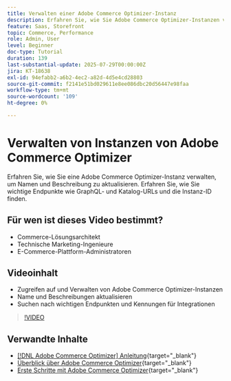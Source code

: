 ```yaml
---
title: Verwalten einer Adobe Commerce Optimizer-Instanz
description: Erfahren Sie, wie Sie Adobe Commerce Optimizer-Instanzen verwalten und wichtige Details und Endpunkte finden
feature: Saas, Storefront
topic: Commerce, Performance
role: Admin, User
level: Beginner
doc-type: Tutorial
duration: 139
last-substantial-update: 2025-07-29T00:00:00Z
jira: KT-18638
exl-id: 94efabb2-a6b2-4ec2-a82d-4d5e4cd28803
source-git-commit: f2141e51bd029611e8ee086dbc20d56447e98faa
workflow-type: tm+mt
source-wordcount: '109'
ht-degree: 0%

---
```


# Verwalten von Instanzen von Adobe Commerce Optimizer

Erfahren Sie, wie Sie eine Adobe Commerce Optimizer-Instanz verwalten, um Namen und Beschreibung zu aktualisieren.  Erfahren Sie, wie Sie wichtige Endpunkte wie GraphQL- und Katalog-URLs und die Instanz-ID finden.

## Für wen ist dieses Video bestimmt?

* Commerce-Lösungsarchitekt
* Technische Marketing-Ingenieure
* E-Commerce-Plattform-Administratoren

## Videoinhalt

* Zugreifen auf und Verwalten von Adobe Commerce Optimizer-Instanzen
* Name und Beschreibungen aktualisieren
* Suchen nach wichtigen Endpunkten und Kennungen für Integrationen

>[!VIDEO](https://video.tv.adobe.com/v/3470241?learn=on&enablevpops&captions=ger)

## Verwandte Inhalte

* [[!DNL Adobe Commerce Optimizer] Anleitung](https://experienceleague.adobe.com/de/docs/commerce/optimizer/overview){target="_blank"}
* [Überblick über Adobe Commerce Optimizer](https://experienceleague.adobe.com/de/docs/commerce-learn/tutorials/adobe-commerce-optimizer/overview){target="_blank"}
* [Erste Schritte mit Adobe Commerce Optimizer](https://experienceleague.adobe.com/de/docs/commerce/optimizer/get-started){target="_blank"}

